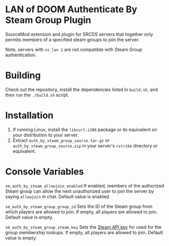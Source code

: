 # LAN of DOOM Authenticate By Steam Group Plugin
SourceMod extension and plugin for SRCDS servers that together only permits members of a specified steam groups to join the server.

Note, servers with ``sv_lan 1`` are not compatible with Steam Group authentication.

# Building
Check out the repository, install the dependencies listed in ``build.sh``, and then run the ``./build.sh`` script.

# Installation
1) If running Linux, install the ``libcurl:i386`` package or its equivalent on your distribution to your server.
2) Extract ``auth_by_steam_group_source.tar.gz`` or ``auth_by_steam_group_source.zip`` in your server's ``cstrike`` directory or equivalent.

# Console Variables
``sm_auth_by_steam_allowjoin_enabled`` If enabled, members of the authorized Steam group can allow the next unauthorized user to join the server by saying `allowjoin` in chat. Default value is enabled.

``sm_auth_by_steam_group_group_id`` Sets the ID of the Steam group from which players are allowed to join. If empty, all players are allowed to join. Default value is empty.

``sm_auth_by_steam_group_steam_key`` Sets the [Steam API key](https://steamcommunity.com/dev/apikey) for used for the group membership lookups. If empty, all players are allowed to join. Default value is empty.